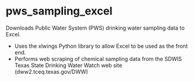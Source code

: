 # pws_sampling_excel
Downloads Public Water System (PWS) drinking water sampling data to Excel.
* Uses the xlwings Python library to allow Excel to be used as the front end.
* Performs web scraping of chemical sampling data from the SDWIS Texas State Drinking Water Watch web site (dww2.tceq.texas.gov/DWW)
